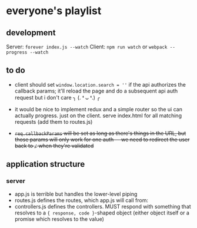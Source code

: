 # everyone's playlist

## development

Server: `forever index.js --watch`
Client: `npm run watch` or `webpack --progress --watch`

## to do

* client should set `window.location.search = ''` if the api authorizes the
  callback params; it'll reload the page and do a subsequent api auth request
  but i don't care ╮ (. ❛ ᴗ ❛.) ╭

* it would be nice to implement redux and a simple router so the ui can
  actually progress. just on the client. serve index.html for all matching
  requests (add them to routes.js)

* ~~`req.callbackParams` will be set as long as there's things in the URL, but
  those params will only work for one auth -- we need to redirect the user back
  to `/` when they're validated~~



## application structure

### server

- app.js is terrible but handles the lower-level piping
- routes.js defines the routes, which app.js will call from:
- controllers.js defines the controllers. MUST respond with something that
  resolves to a `{ response, code }`-shaped object (either object itself or a
  promise which resolves to the value)
